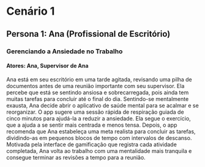 # Cenário 1

## Persona 1: Ana (Profissional de Escritório)

### Gerenciando a Ansiedade no Trabalho
#### Atores: Ana, Supervisor de Ana
Ana está em seu escritório em uma tarde agitada, revisando uma pilha de documentos antes de uma reunião importante com seu supervisor. Ela percebe que está se sentindo ansiosa e sobrecarregada, pois ainda tem muitas tarefas para concluir até o final do dia. Sentindo-se mentalmente exausta, Ana decide abrir o aplicativo de saúde mental para se acalmar e se reorganizar. O app sugere uma sessão rápida de respiração guiada de cinco minutos para ajudá-la a reduzir a ansiedade. Ela segue o exercício, que a ajuda a se sentir mais centrada e menos tensa. Depois, o app recomenda que Ana estabeleça uma meta realista para concluir as tarefas, dividindo-as em pequenos blocos de tempo com intervalos de descanso. Motivada pela interface de gamificação que registra cada atividade completada, Ana volta ao trabalho com uma mentalidade mais tranquila e consegue terminar as revisões a tempo para a reunião.

